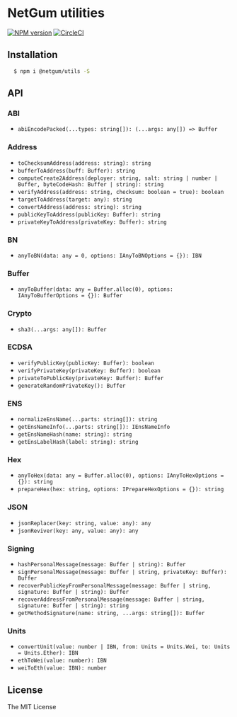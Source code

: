 # NetGum utilities

[![NPM version][npm-image]][npm-url]
[![CircleCI](https://circleci.com/gh/netgum/utils.svg?style=svg)](https://circleci.com/gh/netgum/utils)
 
## Installation

```bash
  $ npm i @netgum/utils -S
```

## API

### ABI

* `abiEncodePacked(...types: string[]): (...args: any[]) => Buffer`

### Address

* `toChecksumAddress(address: string): string`
* `bufferToAddress(buff: Buffer): string`
* `computeCreate2Address(deployer: string, salt: string | number | Buffer, byteCodeHash: Buffer | string): string`
* `verifyAddress(address: string, checksum: boolean = true): boolean`
* `targetToAddress(target: any): string`
* `convertAddress(address: string): string`
* `publicKeyToAddress(publicKey: Buffer): string`
* `privateKeyToAddress(privateKey: Buffer): string`

### BN

* `anyToBN(data: any = 0, options: IAnyToBNOptions = {}): IBN`

### Buffer

* `anyToBuffer(data: any = Buffer.alloc(0), options: IAnyToBufferOptions = {}): Buffer`

### Crypto

* `sha3(...args: any[]): Buffer`

### ECDSA

* `verifyPublicKey(publicKey: Buffer): boolean`
* `verifyPrivateKey(privateKey: Buffer): boolean`
* `privateToPublicKey(privateKey: Buffer): Buffer`
* `generateRandomPrivateKey(): Buffer`

### ENS

* `normalizeEnsName(...parts: string[]): string`
* `getEnsNameInfo(...parts: string[]): IEnsNameInfo`
* `getEnsNameHash(name: string): string`
* `getEnsLabelHash(label: string): string`

### Hex

* `anyToHex(data: any = Buffer.alloc(0), options: IAnyToHexOptions = {}): string`
* `prepareHex(hex: string, options: IPrepareHexOptions = {}): string`

### JSON

* `jsonReplacer(key: string, value: any): any`
* `jsonReviver(key: any, value: any): any`

### Signing

* `hashPersonalMessage(message: Buffer | string): Buffer`
* `signPersonalMessage(message: Buffer | string, privateKey: Buffer): Buffer`
* `recoverPublicKeyFromPersonalMessage(message: Buffer | string, signature: Buffer | string): Buffer`
* `recoverAddressFromPersonalMessage(message: Buffer | string, signature: Buffer | string): string`
* `getMethodSignature(name: string, ...args: string[]): Buffer`

### Units

* `convertUnit(value: number | IBN, from: Units = Units.Wei, to: Units = Units.Ether): IBN`
* `ethToWei(value: number): IBN`
* `weiToEth(value: IBN): number`

## License

The MIT License

[npm-image]: https://badge.fury.io/js/%40netgum%2Futils.svg
[npm-url]: https://npmjs.org/package/@netgum/utils

